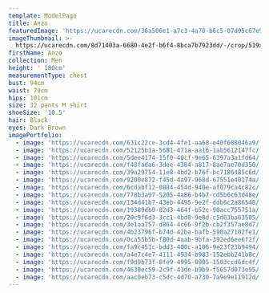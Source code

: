 ```yaml
---
template: ModelPage
title: Anzo
featuredImage: 'https://ucarecdn.com/36a506e1-a7c3-4a70-b6c5-07d95c67e93c/'
imageThumbnail: >-
  https://ucarecdn.com/8d71403a-6680-4e2f-b6f4-8bca7b7923dd/-/crop/519x734/106,290/-/preview/
firstName: Anzo
collection: Men
height: ' 180cm'
measurementType: chest
bust: 94cm
waist: 79cm
hips: 101cm
size: 32 pants M shirt
shoeSize: '10.5'
hair: Black
eyes: Dark Brown
imagePortfolio:
  - image: 'https://ucarecdn.com/631c22ce-3cd4-4fe1-aa68-e40f608046a9/'
  - image: 'https://ucarecdn.com/52125b1a-5681-471a-aa16-1ab5612147fc/'
  - image: 'https://ucarecdn.com/5dee4174-15f0-40cf-9e65-6397a3a1fd64/'
  - image: 'https://ucarecdn.com/f48fada6-3dee-4384-a817-8ae7ae70d350/'
  - image: 'https://ucarecdn.com/39a29754-11e8-4bd2-b76f-bc7186485c6d/'
  - image: 'https://ucarecdn.com/9200e872-f45d-4a97-968d-67551e40174a/'
  - image: 'https://ucarecdn.com/6cdabf12-0884-454d-940e-af079ca4c82c/'
  - image: 'https://ucarecdn.com/778b3a97-5205-4a86-b4b7-cd5b6c63d48e/'
  - image: 'https://ucarecdn.com/134d41b7-43eb-4495-9e2f-ddb6c2a86548/'
  - image: 'https://ucarecdn.com/19389db0-82d3-464f-b52c-90acc755751a/'
  - image: 'https://ucarecdn.com/20c9f6d3-3cc1-4bd8-9e8d-c5d03ba63505/'
  - image: 'https://ucarecdn.com/3e1aa757-d864-4c66-9f2b-cb2f357ae8d7/'
  - image: 'https://ucarecdn.com/4b23796f-b74d-42ba-bafb-590a27102fe1/'
  - image: 'https://ucarecdn.com/0ca55b5b-f80d-4aab-9bfa-392ed6ee6f2f/'
  - image: 'https://ucarecdn.com/fa9c451c-bdd3-400c-a106-9e23f23b9494/'
  - image: 'https://ucarecdn.com/a4e7c4e7-4111-4934-b983-152ebb241b8c/'
  - image: 'https://ucarecdn.com/f9d9b73f-8fe9-4995-8905-1503ccd6dc4f/'
  - image: 'https://ucarecdn.com/4630ec59-2c9f-43de-b9b9-f5657d073e95/'
  - image: 'https://ucarecdn.com/aac0eb73-c5dc-4d70-a730-7a9e9e11912d/'
---
```


